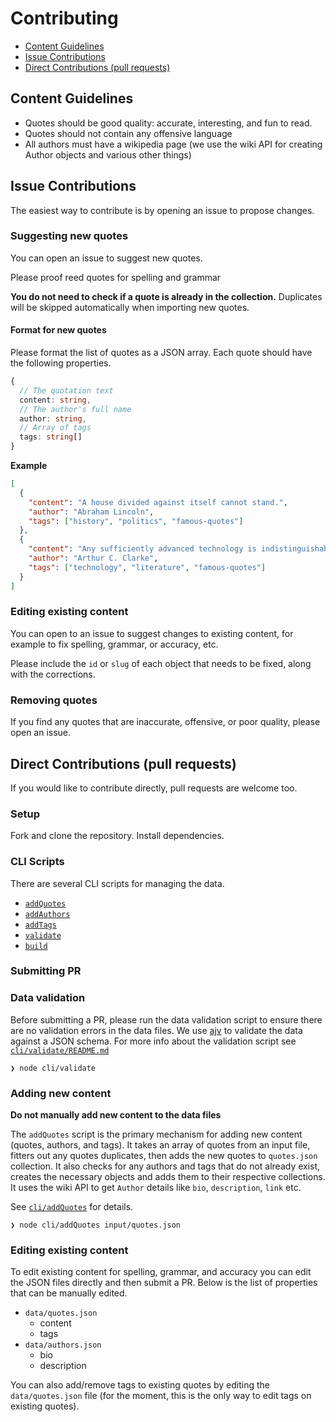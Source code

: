 # Contributing

- [Content Guidelines](#content-guidelines)
- [Issue Contributions](#issue-contributions)
- [Direct Contributions (pull requests)](#direct-contributions-pull-requests)

## Content Guidelines

- Quotes should be good quality: accurate, interesting, and fun to read. 
- Quotes should not contain any offensive language  
- All authors must have a wikipedia page (we use the wiki API for creating Author objects and various other things)

## Issue Contributions 

The easiest way to contribute is by opening an issue to propose changes. 

### Suggesting new quotes

You can open an issue to suggest new quotes. 

Please proof reed quotes for spelling and grammar

**You do not need to check if a quote is already in the collection.** Duplicates will be skipped automatically when importing new quotes.

#### Format for new quotes

Please format the list of quotes as a JSON array.  Each quote should have the following properties. 

```ts
{
  // The quotation text
  content: string,
  // The author's full name
  author: string,
  // Array of tags
  tags: string[]
}
```

**Example**

```json
[
  {
    "content": "A house divided against itself cannot stand.",
    "author": "Abraham Lincoln",
    "tags": ["history", "politics", "famous-quotes"]
  },
  {
    "content": "Any sufficiently advanced technology is indistinguishable from magic",
    "author": "Arthur C. Clarke",
    "tags": ["technology", "literature", "famous-quotes"]
  }
]
```

### Editing existing content

You can open to an issue to suggest changes to existing content, for example to fix spelling, grammar, or accuracy, etc.

Please include the `id` or `slug` of each object that needs to be fixed, along with the corrections. 

### Removing quotes

If you find any quotes that are inaccurate, offensive, or poor quality, please open an issue.
## Direct Contributions (pull requests)

If you would like to contribute directly, pull requests are welcome too.   
### Setup

Fork and clone the repository. Install dependencies.

### CLI Scripts 

There are several CLI scripts for managing the data.  

- [`addQuotes`](./cli/addQuotes/README.md)
- [`addAuthors`](./cli/addAuthors/README.md)
- [`addTags`](./cli/addTags/README.md)
- [`validate`](./cli/validate/README.md)
- [`build`](./cli/build/README.md)

### Submitting PR 
### Data validation

Before submitting a PR, please run the data validation script to ensure there are no validation errors in the data files. We use [ajv](https://ajv.js.org/) to validate the data against a JSON schema. For more info about the validation script see  [`cli/validate/README.md`](./cli/validate/README.md)

```SHELL
❯ node cli/validate
```


### Adding new content

**Do not manually add new content to the data files**

The `addQuotes` script is the primary mechanism for adding new content (quotes, authors, and tags). It takes an array of quotes from an input file, fitters out any quotes duplicates, then adds the new quotes to `quotes.json` collection. It also checks for any authors and tags that do not already exist, creates the necessary objects and adds them to their respective collections. It uses the wiki API to get `Author` details like `bio`, `description`, `link` etc.

See [`cli/addQuotes`](./cli/addQuotes/README.md) for details.

```SHELL
❯ node cli/addQuotes input/quotes.json
```

### Editing existing content

To edit existing content for spelling, grammar, and accuracy you can edit the JSON files directly and then submit a PR. Below is the list of properties that can be manually edited. 

- `data/quotes.json`
  - content
  - tags
- `data/authors.json`
  - bio
  - description

You can also add/remove tags to existing quotes by editing the `data/quotes.json` file (for the moment, this is the only way to edit tags on existing quotes). 


